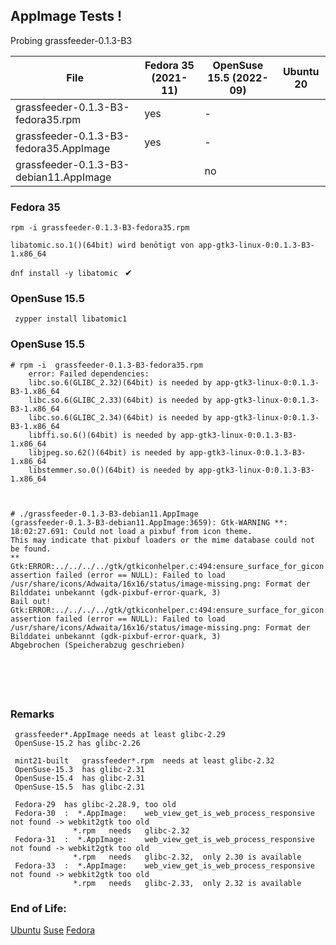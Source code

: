 ## AppImage Tests !

Probing  grassfeeder-0.1.3-B3

| File | Fedora 35 (2021-11) | OpenSuse 15.5 (2022-09) | Ubuntu 20 |
| ---- | ---- | ---- | ---- |
| grassfeeder-0.1.3-B3-fedora35.rpm       | yes | - | |
| grassfeeder-0.1.3-B3-fedora35.AppImage  | yes | - | |
| grassfeeder-0.1.3-B3-debian11.AppImage  |   | no  | 


### Fedora 35

` rpm -i grassfeeder-0.1.3-B3-fedora35.rpm ` 

    libatomic.so.1()(64bit) wird benötigt von app-gtk3-linux-0:0.1.3-B3-1.x86_64
` dnf install -y libatomic  `  &#x2714;

### OpenSuse 15.5
` zypper install libatomic1` 



### OpenSuse  15.5
```
# rpm -i  grassfeeder-0.1.3-B3-fedora35.rpm 
    error: Failed dependencies:
    libc.so.6(GLIBC_2.32)(64bit) is needed by app-gtk3-linux-0:0.1.3-B3-1.x86_64
    libc.so.6(GLIBC_2.33)(64bit) is needed by app-gtk3-linux-0:0.1.3-B3-1.x86_64
    libc.so.6(GLIBC_2.34)(64bit) is needed by app-gtk3-linux-0:0.1.3-B3-1.x86_64
    libffi.so.6()(64bit) is needed by app-gtk3-linux-0:0.1.3-B3-1.x86_64
    libjpeg.so.62()(64bit) is needed by app-gtk3-linux-0:0.1.3-B3-1.x86_64
    libstemmer.so.0()(64bit) is needed by app-gtk3-linux-0:0.1.3-B3-1.x86_64

    
    
# ./grassfeeder-0.1.3-B3-debian11.AppImage 
(grassfeeder-0.1.3-B3-debian11.AppImage:3659): Gtk-WARNING **: 18:02:27.691: Could not load a pixbuf from icon theme.
This may indicate that pixbuf loaders or the mime database could not be found.
**
Gtk:ERROR:../../../../gtk/gtkiconhelper.c:494:ensure_surface_for_gicon: assertion failed (error == NULL): Failed to load /usr/share/icons/Adwaita/16x16/status/image-missing.png: Format der Bilddatei unbekannt (gdk-pixbuf-error-quark, 3)
Bail out! Gtk:ERROR:../../../../gtk/gtkiconhelper.c:494:ensure_surface_for_gicon: assertion failed (error == NULL): Failed to load /usr/share/icons/Adwaita/16x16/status/image-missing.png: Format der Bilddatei unbekannt (gdk-pixbuf-error-quark, 3)
Abgebrochen (Speicherabzug geschrieben)



    
    
```


### Remarks

     grassfeeder*.AppImage needs at least glibc-2.29
     OpenSuse-15.2 has glibc-2.26

     mint21-built   grassfeeder*.rpm  needs at least glibc-2.32
     OpenSuse-15.3  has glibc-2.31
     OpenSuse-15.4  has glibc-2.31
     OpenSuse-15.5  has glibc-2.31
     
     Fedora-29  has glibc-2.28.9, too old
     Fedora-30  :  *.AppImage:    web_view_get_is_web_process_responsive  not found -> webkit2gtk too old
                  *.rpm   needs   glibc-2.32
     Fedora-31  :  *.AppImage:    web_view_get_is_web_process_responsive  not found -> webkit2gtk too old
                  *.rpm   needs   glibc-2.32,  only 2.30 is available
     Fedora-33  :  *.AppImage:    web_view_get_is_web_process_responsive  not found -> webkit2gtk too old
                  *.rpm   needs   glibc-2.33,  only 2.32 is available
                       



### End of Life: 
[Ubuntu](https://endoflife.date/ubuntu) [Suse](https://endoflife.date/opensuse) [Fedora](https://endoflife.date/fedora)




